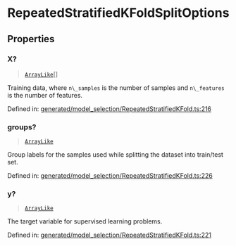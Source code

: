 # RepeatedStratifiedKFoldSplitOptions

## Properties

### X?

> [`ArrayLike`](../types/ArrayLike.md)[]

Training data, where `n\_samples` is the number of samples and `n\_features` is the number of features.

Defined in:  [generated/model\_selection/RepeatedStratifiedKFold.ts:216](https://github.com/transitive-bullshit/scikit-learn-ts/blob/b59c1ff/packages/sklearn/src/generated/model_selection/RepeatedStratifiedKFold.ts#L216)

### groups?

> [`ArrayLike`](../types/ArrayLike.md)

Group labels for the samples used while splitting the dataset into train/test set.

Defined in:  [generated/model\_selection/RepeatedStratifiedKFold.ts:226](https://github.com/transitive-bullshit/scikit-learn-ts/blob/b59c1ff/packages/sklearn/src/generated/model_selection/RepeatedStratifiedKFold.ts#L226)

### y?

> [`ArrayLike`](../types/ArrayLike.md)

The target variable for supervised learning problems.

Defined in:  [generated/model\_selection/RepeatedStratifiedKFold.ts:221](https://github.com/transitive-bullshit/scikit-learn-ts/blob/b59c1ff/packages/sklearn/src/generated/model_selection/RepeatedStratifiedKFold.ts#L221)
